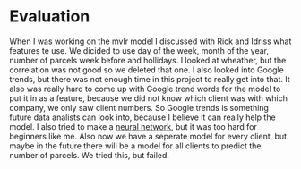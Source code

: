 # Evaluation

When I was working on the mvlr model I discussed with Rick and Idriss what features te use. We dicided to use day of the week, month of the year, number of parcels week before and hollidays. I looked at wheather, but the correlation was not good so we deleted that one. I also looked into Google trends, but there was not enough time in this project to really get into that. It also was really hard to come up with Google trend words for the model to put it in as a feature, because we did not know which client was with which company, we only saw client numbers. So Google trends is something future data analists can look into, because I believe it can really help the model. I also tried to make a [neural network](https://github.com/Laurinevdstolpe/minor-data-science/blob/main/research%20project/Neural%20network%20klant%20153.ipynb), but it was too hard for beginners like me. Also now we have a seperate model for every client, but maybe in the future there will be a model for all clients to predict the number of parcels. We tried this, but failed. 
